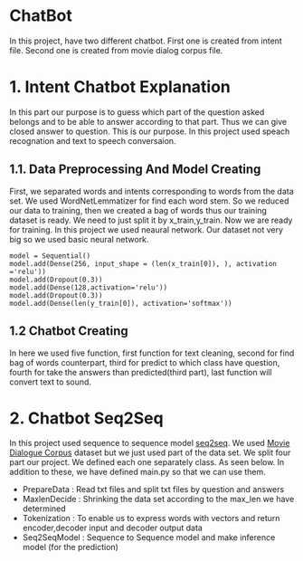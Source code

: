 # ChatBot

In this project, have two different chatbot. First one is created from intent file. Second one is created from movie dialog corpus file. 

# 1. Intent Chatbot Explanation

In this part our purpose is to guess which part of the question asked belongs and to be able to answer according to that part. Thus we can give closed answer to question. This is our purpose. In this project used speach recognation and text to speech conversaion. 

## 1.1. Data Preprocessing And Model Creating

First, we separated words and intents corresponding to words from the data set. We used WordNetLemmatizer for find each word stem. So we reduced our data to training, then we created a bag of words thus our training dataset is ready. We need to just split it by x_train,y_train. Now we are ready for training. In this project we used neaural network. Our dataset not very big so we used basic neural network. 
```
model = Sequential()
model.add(Dense(256, input_shape = (len(x_train[0]), ), activation ='relu'))
model.add(Dropout(0.3))
model.add(Dense(128,activation='relu'))
model.add(Dropout(0.3))
model.add(Dense(len(y_train[0]), activation='softmax')) 
``` 
## 1.2 Chatbot Creating 
In here we used five function, first function for text cleaning, second for find bag of words counterpart, third for predict to which class have question, fourth for take the answers than predicted(third part), last function will convert text to sound.

# 2. Chatbot Seq2Seq 

In this project used sequence to sequence model [seq2seq](https://blog.keras.io/a-ten-minute-introduction-to-sequence-to-sequence-learning-in-keras.html). We used [Movie Dialogue Corpus](https://www.cs.cornell.edu/~cristian/Cornell_Movie-Dialogs_Corpus.html) dataset but we just used part of the data set. We split four part our project. We defined each one separately class. As seen below. In addition to these, we have defined main.py so that we can use them.

* PrepareData  : Read txt files and split txt files by question and answers 
* MaxlenDecide : Shrinking the data set according to the max_len we have determined
* Tokenization : To enable us to express words with vectors and return encoder,decoder input and decoder output data
* Seq2SeqModel : Sequence to Sequence model and make inference model (for the prediction)
